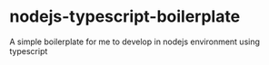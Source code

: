 # nodejs-typescript-boilerplate
A simple boilerplate for me to develop in nodejs environment using typescript
